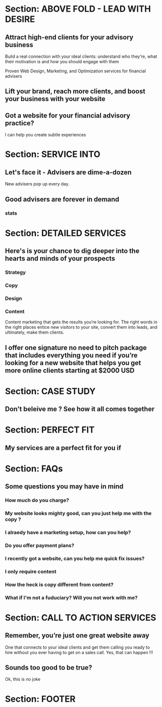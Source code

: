 # Section: ABOVE FOLD - LEAD WITH DESIRE

## Attract high-end clients for your advisory business

Build a real connection with your ideal clients: understand who they’re, what their motivation is and how you should engage with them 

Proven Web Design, Marketing, and Optimization services for financial advisers 

## Lift your brand, reach more clients, and boost your business with your website 

## Got a website for your financial advisory practice? 

I can help you create subtle experiences 

# Section: SERVICE INTO

## Let's face it - Advisers are dime-a-dozen

New advisers pop up every day. 

## Good advisers are forever in demand

### stats

# Section: DETAILED SERVICES

## Here's is your chance to dig deeper into the hearts and minds of your prospects

### Strategy



### Copy

### Design


### Content 

Content marketing that gets the results you’re looking for. The right words in the right places entice new visitors to your site, convert them into leads, and ultimately, make them clients.



## I offer one signature no need to pitch package that includes everything you need if you’re looking for a new website that helps you get more online clients starting at $2000 USD

# Section: CASE STUDY

## Don't beleive me ? See how it all comes together

# Section: PERFECT FIT

## My services are a perfect fit for you if 


# Section: FAQs

## Some questions you may have in mind

### How much do you charge? 

### My website looks mighty good, can you just help me with the copy ?

### I alraedy have a marketing setup, how can you help?

### Do you offer payment plans? 

### I recently got a website, can you help me quick fix issues? 

### I only require content 

### How the heck is copy different from content? 

### What if I'm not a fuduciary? Will you not work with me? 


# Section: CALL TO ACTION SERVICES

## Remember, you’re just one great website away

One that connects to your ideal clients and get them calling you ready to hire without you ever having to get on a sales call. Yes, that can happen !!!

## Sounds too good to be true? 

Ok, this is no joke 



# Section: FOOTER
